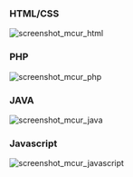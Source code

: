 ### HTML/CSS
![screenshot_mcur_html](https://user-images.githubusercontent.com/27980534/31412676-517c2c80-ae16-11e7-8355-75b9cb1d4830.png)
### PHP
![screenshot_mcur_php](https://user-images.githubusercontent.com/27980534/31412691-5fdfc214-ae16-11e7-9874-7e0bb97df012.png)
### JAVA
![screenshot_mcur_java](https://user-images.githubusercontent.com/27980534/31412696-66819976-ae16-11e7-98f3-6147a8dbe601.png)
### Javascript
![screenshot_mcur_javascript](https://user-images.githubusercontent.com/27980534/31412708-6ead5248-ae16-11e7-8f7a-147619e492e0.png)
